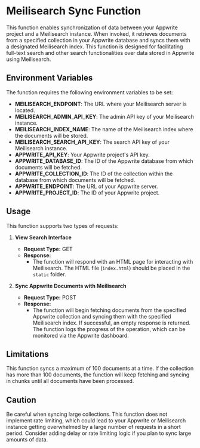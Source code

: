# Meilisearch Sync Function

This function enables synchronization of data between your Appwrite project and a Meilisearch instance. When invoked, it retrieves documents from a specified collection in your Appwrite database and syncs them with a designated Meilisearch index. This function is designed for facilitating full-text search and other search functionalities over data stored in Appwrite using Meilisearch. 

## Environment Variables

The function requires the following environment variables to be set:

- **MEILISEARCH_ENDPOINT**: The URL where your Meilisearch server is located.
- **MEILISEARCH_ADMIN_API_KEY**: The admin API key of your Meilisearch instance.
- **MEILISEARCH_INDEX_NAME**: The name of the Meilisearch index where the documents will be stored.
- **MEILISEARCH_SEARCH_API_KEY**: The search API key of your Meilisearch instance.
- **APPWRITE_API_KEY**: Your Appwrite project's API key.
- **APPWRITE_DATABASE_ID**: The ID of the Appwrite database from which documents will be fetched.
- **APPWRITE_COLLECTION_ID**: The ID of the collection within the database from which documents will be fetched.
- **APPWRITE_ENDPOINT**: The URL of your Appwrite server.
- **APPWRITE_PROJECT_ID**: The ID of your Appwrite project.

## Usage

This function supports two types of requests:

1. **View Search Interface**

   - **Request Type:** GET
   - **Response:** 
     - The function will respond with an HTML page for interacting with Meilisearch. The HTML file (`index.html`) should be placed in the `static` folder.

2. **Sync Appwrite Documents with Meilisearch**

   - **Request Type:** POST
   - **Response:** 
     - The function will begin fetching documents from the specified Appwrite collection and syncing them with the specified Meilisearch index. If successful, an empty response is returned. The function logs the progress of the operation, which can be monitored via the Appwrite dashboard.

## Limitations

This function syncs a maximum of 100 documents at a time. If the collection has more than 100 documents, the function will keep fetching and syncing in chunks until all documents have been processed.

## Caution

Be careful when syncing large collections. This function does not implement rate limiting, which could lead to your Appwrite or Meilisearch instance getting overwhelmed by a large number of requests in a short period. Consider adding delay or rate limiting logic if you plan to sync large amounts of data.